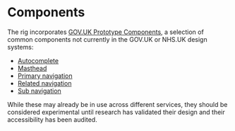 # Components

The rig incorporates [GOV.UK Prototype Components](https://x-govuk.github.io/govuk-prototype-components/), a selection of common components not currently in the GOV.UK or NHS.UK design systems:

- [Autocomplete](https://x-govuk.github.io/govuk-prototype-components/autocomplete/)
- [Masthead](https://x-govuk.github.io/govuk-prototype-components/masthead/)
- [Primary navigation](https://x-govuk.github.io/govuk-prototype-components/primary-navigation/)
- [Related navigation](https://x-govuk.github.io/govuk-prototype-components/related-navigation/)
- [Sub navigation](https://x-govuk.github.io/govuk-prototype-components/sub-navigation/)

While these may already be in use across different services, they should be considered experimental until research has validated their design and their accessibility has been audited.
